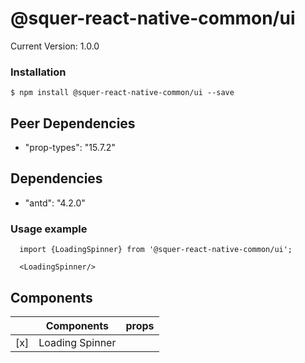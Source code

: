 # @squer-react-native-common/ui

Current Version: 1.0.0

### Installation
`$ npm install @squer-react-native-common/ui --save`

## Peer Dependencies
- "prop-types": "15.7.2"

## Dependencies
- "antd": "4.2.0"

### Usage example
```
  import {LoadingSpinner} from '@squer-react-native-common/ui';

  <LoadingSpinner/>
```

## Components

|   | Components | props |
|---|---|---|
| [x] | Loading Spinner |   |
